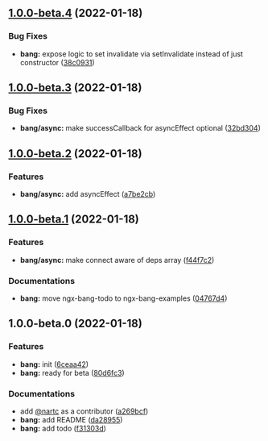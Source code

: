 ## [1.0.0-beta.4](https://github.com/nartc/nartc-workspace/compare/ngx-bang-v1.0.0-beta.3...ngx-bang-v1.0.0-beta.4) (2022-01-18)


### Bug Fixes

* **bang:** expose logic to set invalidate via setInvalidate instead of just constructor ([38c0931](https://github.com/nartc/nartc-workspace/commit/38c09316915f71edda59dacb03be256b62b0acdc))

## [1.0.0-beta.3](https://github.com/nartc/nartc-workspace/compare/ngx-bang-v1.0.0-beta.2...ngx-bang-v1.0.0-beta.3) (2022-01-18)


### Bug Fixes

* **bang/async:** make successCallback for asyncEffect optional ([32bd304](https://github.com/nartc/nartc-workspace/commit/32bd30454de8197001b16a29cf1ccd3462452c22))

## [1.0.0-beta.2](https://github.com/nartc/nartc-workspace/compare/ngx-bang-v1.0.0-beta.1...ngx-bang-v1.0.0-beta.2) (2022-01-18)


### Features

* **bang/async:** add asyncEffect ([a7be2cb](https://github.com/nartc/nartc-workspace/commit/a7be2cb6581f911cf7180a3591446ab711298409))

## [1.0.0-beta.1](https://github.com/nartc/nartc-workspace/compare/ngx-bang-v1.0.0-beta.0...ngx-bang-v1.0.0-beta.1) (2022-01-18)


### Features

* **bang/async:** make connect aware of deps array ([f44f7c2](https://github.com/nartc/nartc-workspace/commit/f44f7c235c2c29901aa617e2b8227d5c2abdef67))


### Documentations

* **bang:** move ngx-bang-todo to ngx-bang-examples ([04767d4](https://github.com/nartc/nartc-workspace/commit/04767d4c5f972a9c4b8cc65a60a0272022780bc7))

## 1.0.0-beta.0 (2022-01-18)


### Features

* **bang:** init ([6ceaa42](https://github.com/nartc/nartc-workspace/commit/6ceaa42a2d938f19de0a1d37d25eaabc07967c92))
* **bang:** ready for beta ([80d6fc3](https://github.com/nartc/nartc-workspace/commit/80d6fc3477a7ea5e5416886aa152e5fbbdf40fdb))


### Documentations

* add [@nartc](https://github.com/nartc) as a contributor ([a269bcf](https://github.com/nartc/nartc-workspace/commit/a269bcf96a43fc98b442b1148c1781a6ad9167a4))
* **bang:** add README ([da28955](https://github.com/nartc/nartc-workspace/commit/da2895569526d94fe4b1bf2b3aa6085e8a0f0505))
* **bang:** add todo ([f31303d](https://github.com/nartc/nartc-workspace/commit/f31303d1aff3114a8420e6aeec9d36bc6dfa49c2))

